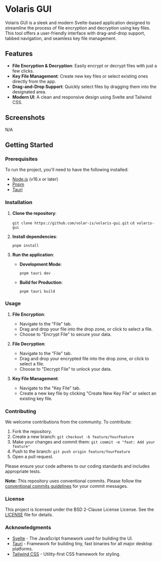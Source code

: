 # Volaris GUI

Volaris GUI is a sleek and modern Svelte-based application designed to streamline the process of file encryption and decryption using key files. This tool offers a user-friendly interface with drag-and-drop support, tabbed navigation, and seamless key file management.

## Features

- **File Encryption & Decryption**: Easily encrypt or decrypt files with just a few clicks.
- **Key File Management**: Create new key files or select existing ones directly from the app.
- **Drag-and-Drop Support**: Quickly select files by dragging them into the designated area.
- **Modern UI**: A clean and responsive design using Svelte and Tailwind CSS.

## Screenshots

N/A

## Getting Started

### Prerequisites

To run the project, you'll need to have the following installed:

- [Node.js](https://nodejs.org/) (v16.x or later)
- [Pnpm](https://pnpm.io)
- [Tauri](https://tauri.app/)

### Installation

1. **Clone the repository**:

   `git clone https://github.com/volar-is/volaris-gui.git`
   `cd volaris-gui`

2. **Install dependencies**:

   `pnpm install`

3. **Run the application**:

   - **Development Mode**:

     `pnpm tauri dev`

   - **Build for Production**:

     `pnpm tauri build`

### Usage

1. **File Encryption**:

   - Navigate to the "File" tab.
   - Drag and drop your file into the drop zone, or click to select a file.
   - Choose to "Encrypt File" to secure your data.

2. **File Decryption**:

   - Navigate to the "File" tab.
   - Drag and drop your encrypted file into the drop zone, or click to select a file.
   - Choose to "Decrypt File" to unlock your data.

3. **Key File Management**:

   - Navigate to the "Key File" tab.
   - Create a new key file by clicking "Create New Key File" or select an existing key file.

### Contributing

We welcome contributions from the community. To contribute:

1. Fork the repository.
2. Create a new branch:
   `git checkout -b feature/YourFeature`
3. Make your changes and commit them:
   `git commit -m "feat: Add your feature"`
4. Push to the branch:
   `git push origin feature/YourFeature`
5. Open a pull request.

Please ensure your code adheres to our coding standards and includes appropriate tests.

**Note:** This repository uses conventional commits. Please follow the [conventional commits guidelines](https://www.conventionalcommits.org/en/v1.0.0/) for your commit messages.

### License

This project is licensed under the BSD 2-Clause License License. See the [LICENSE](/LICENSE) file for details.

### Acknowledgments

- [Svelte](https://svelte.dev/) - The JavaScript framework used for building the UI.
- [Tauri](https://tauri.app/) - Framework for building tiny, fast binaries for all major desktop platforms.
- [Tailwind CSS](https://tailwindcss.com/) - Utility-first CSS framework for styling.
